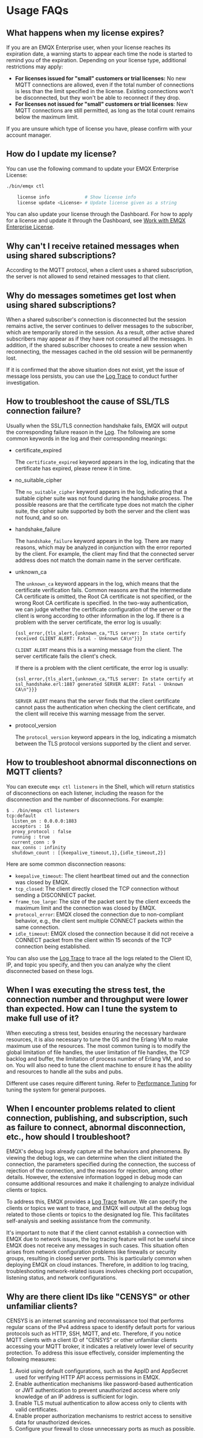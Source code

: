 # Usage FAQs

## What happens when my license expires?

If you are an EMQX Enterprise user, when your license reaches its expiration date, a warning starts to appear each time the node is started to remind you of the expiration.  Depending on your license type, additional restrictions may apply:

- **For licenses issued for "small" customers or trial licenses:** No new MQTT connections are allowed, even if the total number of connections is less than the limit specified in the license.  Existing connections won't be disconnected, but they won't be able to reconnect if they drop.
- **For licenses not issued for "small" customers or trial licenses**: New MQTT connections are still permitted, as long as the total count remains below the maximum limit.

If you are unsure which type of license you have, please confirm with your account manager.

## How do I update my license?

You can use the following command to update your EMQX Enterprise License:

```bash
./bin/emqx ctl 

    license info             # Show license info 
    license update <License> # Update license given as a string
```

You can also update your license through the Dashboard. For how to apply for a license and update it through the Dashboard, see [Work with EMQX Enterprise License](../deploy/license.md).

## Why can't I receive retained messages when using shared subscriptions?

According to the MQTT protocol, when a client uses a shared subscription, the server is not allowed to send retained messages to that client.

## Why do messages sometimes get lost when using shared subscriptions?

When a shared subscriber's connection is disconnected but the session remains active, the server continues to deliver messages to the subscriber, which are temporarily stored in the session. As a result, other active shared subscribers may appear as if they have not consumed all the messages. In addition, if the shared subscriber chooses to create a new session when reconnecting, the messages cached in the old session will be permanently lost.

If it is confirmed that the above situation does not exist, yet the issue of message loss persists, you can use the [Log Trace](../observability/tracer.md) to conduct further investigation.

## How to troubleshoot the cause of SSL/TLS connection failure?

Usually when the SSL/TLS connection handshake fails, EMQX will output the corresponding failure reason in the [Log](../observability/log.md). The following are some common keywords in the log and their corresponding meanings:

- certificate_expired

   The `certificate_expired` keyword appears in the log, indicating that the certificate has expired, please renew it in time.

- no_suitable_cipher

   The `no_suitable_cipher` keyword appears in the log, indicating that a suitable cipher suite was not found during the handshake process. The possible reasons are that the certificate type does not match the cipher suite, the cipher suite supported by both the server and the client was not found, and so on.

- handshake_failure

   The `handshake_failure` keyword appears in the log. There are many reasons, which may be analyzed in conjunction with the error reported by the client. For example, the client may find that the connected server address does not match the domain name in the server certificate.

- unknown_ca

   The `unknown_ca` keyword appears in the log, which means that the certificate verification fails. Common reasons are that the intermediate CA certificate is omitted, the Root CA certificate is not specified, or the wrong Root CA certificate is specified. In the two-way authentication, we can judge whether the certificate configuration of the server or the client is wrong according to other information in the log. If there is a problem with the server certificate, the error log is usually:

   ```
   {ssl_error,{tls_alert,{unknown_ca,"TLS server: In state certify received CLIENT ALERT: Fatal - Unknown CA\n"}}}
   ```

   `CLIENT ALERT` means this is a warning message from the client. The server certificate fails the client's check.

   If there is a problem with the client certificate, the error log is usually:

   ```
   {ssl_error,{tls_alert,{unknown_ca,"TLS server: In state certify at ssl_handshake.erl:1887 generated SERVER ALERT: Fatal - Unknown CA\n"}}}
   ```

   `SERVER ALERT` means that the server finds that the client certificate cannot pass the authentication when checking the client certificate, and the client will receive this warning message from the server.

- protocol_version

   The `protocol_version` keyword appears in the log, indicating a mismatch between the TLS protocol versions supported by the client and server.

## How to troubleshoot abnormal disconnections on MQTT clients?

You can execute `emqx ctl listeners` in the Shell, which will return statistics of disconnections on each listener, including the reason for the disconnection and the number of disconnections. For example:

```
$ . /bin/emqx ctl listeners
tcp:default
  listen_on : 0.0.0.0:1883
  acceptors : 16
  proxy_protocol : false
  running : true
  current_conn : 9
  max_conns : infinity
  shutdown_count : [{keepalive_timeout,1},{idle_timeout,2}]
```

Here are some common disconnection reasons:

- `keepalive_timeout`: The client heartbeat timed out and the connection was closed by EMQX.
- `tcp_closed`: The client directly closed the TCP connection without sending a DISCONNECT packet.
- `frame_too_large`: The size of the packet sent by the client exceeds the maximum limit and the connection was closed by EMQX.
- `protocol_error`: EMQX closed the connection due to non-compliant behavior, e.g., the client sent multiple CONNECT packets within the same connection.
- `idle_timeout`: EMQX closed the connection because it did not receive a CONNECT packet from the client within 15 seconds of the TCP connection being established.

You can also use the [Log Trace](../observability/tracer.md) to trace all the logs related to the Client ID, IP, and topic you specify, and then you can analyze why the client disconnected based on these logs.

## When I was executing the stress test, the connection number and throughput were lower than expected. How can I tune the system to make full use of it?

When executing a stress test, besides ensuring the necessary hardware resources, it is also necessary to tune the OS and the Erlang VM to make maximum use of the resources. The most common tuning is to modify the global limitation of file handles, the user limitation of file handles, the TCP backlog and buffer, the limitation of process number of Erlang VM, and so on. You will also need to tune the client machine to ensure it has the ability and resources to handle all the subs and pubs.

Different use cases require different tuning. Refer to [Performance Tuning](../performance/tune.md) for tuning the system for general purposes.

## When I encounter problems related to client connection, publishing, and subscription, such as failure to connect, abnormal disconnection, etc., how should I troubleshoot?

EMQX's debug logs already capture all the behaviors and phenomena. By viewing the debug logs, we can determine when the client initiated the connection, the parameters specified during the connection, the success of rejection of the connection, and the reasons for rejection, among other details. However, the extensive information logged in debug mode can consume additional resources and make it challenging to analyze individual clients or topics.

To address this, EMQX provides a [Log Trace](../observability/tracer.md) feature. We can specify the clients or topics we want to trace, and EMQX will output all the debug logs related to those clients or topics to the designated log file. This facilitates self-analysis and seeking assistance from the community.

It's important to note that if the client cannot establish a connection with EMQX due to network issues, the log tracing feature will not be useful since EMQX does not receive any messages in such cases. This situation often arises from network configuration problems like firewalls or security groups, resulting in closed server ports. This is particularly common when deploying EMQX on cloud instances. Therefore, in addition to log tracing, troubleshooting network-related issues involves checking port occupation, listening status, and network configurations.

## Why are there client IDs like "CENSYS" or other unfamiliar clients?

CENSYS is an internet scanning and reconnaissance tool that performs regular scans of the IPv4 address space to identify default ports for various protocols such as HTTP, SSH, MQTT, and etc. Therefore, if you notice MQTT clients with a client ID of "CENSYS" or other unfamiliar clients accessing your MQTT broker, it indicates a relatively lower level of security protection. To address this issue effectively, consider implementing the following measures:

1. Avoid using default configurations, such as the AppID and AppSecret used for verifying HTTP API access permissions in EMQX.
2. Enable authentication mechanisms like password-based authentication or JWT authentication to prevent unauthorized access where only knowledge of an IP address is sufficient for login.
3. Enable TLS mutual authentication to allow access only to clients with valid certificates.
4. Enable proper authorization mechanisms to restrict access to sensitive data for unauthorized devices.
5. Configure your firewall to close unnecessary ports as much as possible.
